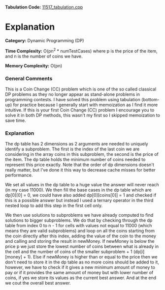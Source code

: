 **Tabulation Code:** [11517\_tabulation.cpp](./11517_tabulation.cpp)

# Explanation

**Category:** Dynamic Programming (DP)

**Time Complexity:** O(pn<sup>2</sup> * numTestCases) where p is the price of the item, and n is the number of coins we have.

**Memory Complexity:** O(pn)

### General Comments

This is a Coin Change (CC) problem which is one of the so called classical DP problems as they no longer appear as stand-alone problems in programming contests. I have solved this problem using tabulation (bottom-up) for practice because I generally start with memoization as I find it more intuitive. If this is your first Coin Change (CC) problem I encourage you to solve it in both DP methods, this wasn't my first so I skipped memoization to save time.

### Explanation

The dp table has 2 dimensions as 2 arguments are needed to uniquely identify a subproblem. The first is the index of the last coin we are considering in the array coins in this subproblem, the second is the price of the item. The dp table holds the minimum number of coins needed to represent this price exactly. Note that the order of dp dimensions doesn't really matter, but I've done it this way to decrease cache misses for better performance.

We set all values in the dp table to a huge value the answer will never reach (in my case 11000). We then fill the base cases in the dp table which are dp\[0\]\[0\] = 0, we could have also added dp\[0\]\[coins\[0\]\] = 1 and checked if this is a possible answer but instead I used a ternary operator in the third nested loop to add this step in the first cell only. 

We then use solutions to subproblems we have already computed to find solutions to bigger subproblems. We do that by checking through the dp table from index 0 to n - 1 for cells with values not equal to 11000 (which means they are valid subproblems) and loop on all the coins starting from the coin directly after this index, adding the value of the coin to the money and calling and storing the result in newMoney. If newMoney is below the price p we just store the lowest number of coins between what is already in the cell and the number of coins of the smaller subproblem + 1 (dp\[i\]\[money\] + 1). Else if newMoney is higher than or equal to the price then we don't need to store it in the dp table as no more coins should be added to it, however, we have to check if it gives a new minimum amount of money to pay or if it provides the same amount of money but with lower number of coins, if yes we store its values as the current best answer. And at the end we cout the overall best answer.
